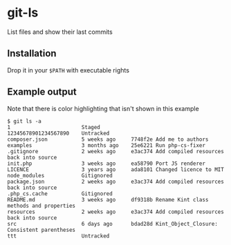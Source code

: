# git-ls
List files and show their last commits

## Installation
Drop it in your `$PATH` with executable rights

## Example output

Note that there is color highlighting that isn't shown in this example

```
$ git ls -a
1                   	Staged
12345678901234567890	Untracked
composer.json       	5 weeks ago     7748f2e	Add me to authors
examples            	3 months ago    25e6221	Run php-cs-fixer
.gitignore          	2 weeks ago     e3ac374	Add compiled resources back into source
init.php            	3 weeks ago     ea58790	Port JS renderer
LICENCE             	3 years ago     ada8101	Changed licence to MIT
node_modules        	Gitignored
package.json        	2 weeks ago     e3ac374	Add compiled resources back into source
.php_cs.cache       	Gitignored
README.md           	3 weeks ago     df9318b	Rename Kint class methods and properties
resources           	2 weeks ago     e3ac374	Add compiled resources back into source
src                 	6 days ago      bdad28d	Kint_Object_Closure: Consistent parentheses
ttt                 	Untracked
```
